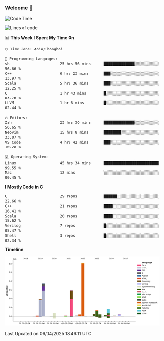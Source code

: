 ### Welcome 👋

<!--START_SECTION:waka-->
![Code Time](http://img.shields.io/badge/Code%20Time-1%2C933%20hrs%2020%20mins-blue)

![Lines of code](https://img.shields.io/badge/From%20Hello%20World%20I%27ve%20Written-8.9%20million%20lines%20of%20code-blue)

📊 **This Week I Spent My Time On** 

```text
🕑︎ Time Zone: Asia/Shanghai

💬 Programming Languages: 
sh                       25 hrs 56 mins      ██████████████░░░░░░░░░░░   56.66 % 
C++                      6 hrs 23 mins       ███░░░░░░░░░░░░░░░░░░░░░░   13.97 % 
Scala                    5 hrs 36 mins       ███░░░░░░░░░░░░░░░░░░░░░░   12.25 % 
C                        1 hr 43 mins        █░░░░░░░░░░░░░░░░░░░░░░░░   03.76 % 
LLVM                     1 hr 6 mins         █░░░░░░░░░░░░░░░░░░░░░░░░   02.44 % 

🔥 Editors: 
Zsh                      25 hrs 56 mins      ██████████████░░░░░░░░░░░   56.65 % 
Neovim                   15 hrs 8 mins       ████████░░░░░░░░░░░░░░░░░   33.07 % 
VS Code                  4 hrs 42 mins       ███░░░░░░░░░░░░░░░░░░░░░░   10.28 % 

💻 Operating System: 
Linux                    45 hrs 34 mins      █████████████████████████   99.55 % 
Mac                      12 mins             ░░░░░░░░░░░░░░░░░░░░░░░░░   00.45 % 
```

**I Mostly Code in C** 

```text
C                        29 repos            ██████░░░░░░░░░░░░░░░░░░░   22.66 % 
C++                      21 repos            ████░░░░░░░░░░░░░░░░░░░░░   16.41 % 
Scala                    20 repos            ████░░░░░░░░░░░░░░░░░░░░░   15.62 % 
Verilog                  7 repos             █░░░░░░░░░░░░░░░░░░░░░░░░   05.47 % 
Shell                    3 repos             █░░░░░░░░░░░░░░░░░░░░░░░░   02.34 % 
```



**Timeline**

![Lines of Code chart](https://raw.githubusercontent.com/Bohan-hu/Bohan-hu/master/assets/bar_graph.png)


 Last Updated on 06/04/2025 18:46:11 UTC
<!--END_SECTION:waka-->



